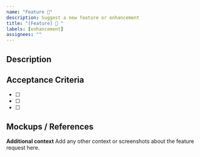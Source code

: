 ```yaml
---
name: "Feature 🚀"
description: Suggest a new feature or enhancement
title: "[Feature] 🚀 "
labels: [enhancement]
assignees: ""
---
```


## Description

<!-- Describe the feature or improvement -->

## Acceptance Criteria

<!-- Define clear success criteria -->

- [ ]
- [ ]
- [ ]

## Mockups / References

<!-- Optional: screenshots, sketches, or links -->

**Additional context**
Add any other context or screenshots about the feature request here.
